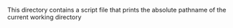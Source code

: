 This directory contains a script file that prints the absolute pathname of the current working directory